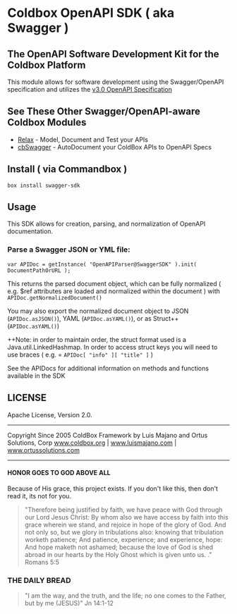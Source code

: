 # Coldbox OpenAPI SDK ( aka Swagger )
## The OpenAPI Software Development Kit for the Coldbox Platform

This module allows for software development using the Swagger/OpenAPI specification and utilizes the [v3.0 OpenAPI Specification]([https://github.com/OAI/OpenAPI-Specification/blob/master/versions/3.0.2.md])

## See These Other Swagger/OpenAPI-aware Coldbox Modules

* [Relax](https://www.forgebox.io/view/relax) - Model, Document and Test your APIs
* [cbSwagger](https://www.forgebox.io/view/cbswagger) - AutoDocument your ColdBox APIs to OpenAPI Specs


## Install ( via Commandbox )

`box install swagger-sdk`

## Usage

This SDK allows for creation, parsing, and normalization of OpenAPI documentation.  

### Parse a Swagger JSON or YML file:

```
var APIDoc = getInstance( "OpenAPIParser@SwaggerSDK" ).init( DocumentPathOrURL );
```

This returns the parsed document object, which can be fully normalized ( e.g. $ref attributes are loaded and normalized within the document ) with `APIDoc.getNormalizedDocument()`

You may also export the normalized document object to JSON (`APIDoc.asJSON()`), YAML (`APIDoc.asYAML()`), or as Struct++ (`APIDoc.asYAML()`)

++Note: in order to maintain order, the struct format used is a Java.util.LinkedHashmap.  In order to access struct keys you will need to use braces ( e.g. = `APIDoc[ "info" ][ "title" ]` )


See the APIDocs for additional information on methods and functions available in the SDK



## LICENSE

Apache License, Version 2.0.

********************************************************************************
Copyright Since 2005 ColdBox Framework by Luis Majano and Ortus Solutions, Corp
www.coldbox.org | www.luismajano.com | www.ortussolutions.com
********************************************************************************

#### HONOR GOES TO GOD ABOVE ALL

Because of His grace, this project exists. If you don't like this, then don't read it, its not for you.

>"Therefore being justified by faith, we have peace with God through our Lord Jesus Christ:
By whom also we have access by faith into this grace wherein we stand, and rejoice in hope of the glory of God.
And not only so, but we glory in tribulations also: knowing that tribulation worketh patience;
And patience, experience; and experience, hope:
And hope maketh not ashamed; because the love of God is shed abroad in our hearts by the 
Holy Ghost which is given unto us. ." Romans 5:5

### THE DAILY BREAD

 > "I am the way, and the truth, and the life; no one comes to the Father, but by me (JESUS)" Jn 14:1-12
